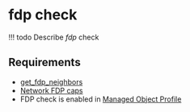 # fdp check

<!-- prettier-ignore -->
!!! todo
    Describe *fdp* check

## Requirements

* [get_fdp_neighbors](../../../../dev/reference/scripts/get_fdp_neighbors.md)
* [Network FDP caps](../../../../user/reference/caps/network/fdp.md)
* FDP check is enabled in [Managed Object Profile](../../../../user/reference/concepts/managed-object-profile/index.md)
